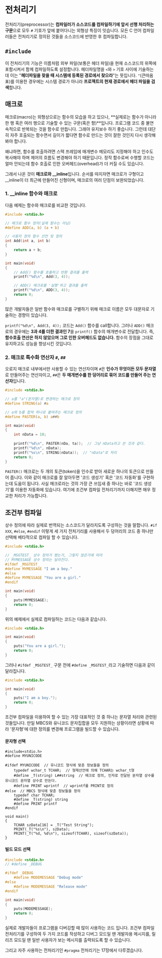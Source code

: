 # 전처리기

전처리기(preprocessor)는 **컴파일러가 소스코드를 컴파일하기에 앞서 선행 처리하는 구문**으로 모두 `#` 기호가 앞에 붙어다니는 외형상 특징이 잇습니다. 모든 C 언어 컴파일러들은 전처리기로 정의된 것들을 소스코드에 반영한 후 컴파일합니다.

## `#include`

이 전처리기의 기능은 이름처럼 외부 파일(보통은 헤더 파일)을 현재 소스코드의 위쪽에 포함시켜서 함께 컴파일하도록 설정합니다. 헤더파일명을 `<`와 `>` 기호 사이에 기술하는데 이는 "**헤더파일을 찾을 때 시스템에 등록된 경로에서 찾으라**"는 뜻입니다. `"`(큰따옴표)를 이용한 경우에는 시스템 경로가 아니라 **프로젝트의 현재 경로에서 헤더 파일을 검색**합니다.

## 매크로

매크로(macro)는 외형상으로는 함수의 모습을 하고 있으나, **실제로는 함수가 아니라 한 행 혹은 여러 행으로 기술할 수 있는 구문(혹은 항)**입니다. 프로그램 코드 중 불연속적으로 반복되는 것을 함수로 만듭니다. 그래야 유지보수 하기 좋습니다. 그런데 대단히 자주 호출되는 함수면서 길이가 짧다면 함수로 만드는 것이 잘한 것인지 다시 생각해봐야 합니다.

왜냐하면, 함수를 호출하려면 스택 프레임에 매개변수 메모리도 지정해야 하고 인수도 복사해야 하며 제어의 흐름도 변경해야 하기 때문입니다. 정작 함수로써 수행할 코드는 얼마 안되는데 함수 호출로 인한 오버헤드(overhead)가 더 커질 수도 있습니다. 

그래서 나온 것이 **매크로와 __inline**입니다. 순서를 따지자면 매크로가 구형이고 __inline이 더 최근에 만들어진 신형이며, 매크로의 여러 단점이 보완되었습니다.

### 1. __inline 함수와 매크로

다음 예제는 함수와 매크로를 비교한 것입니다.

```c
#include <stdio.h>

// 매크로 함수 정의(실제 함수는 아님)
#define ADD(a, b) (a + b)

// 사용자 정의 함수 선언 및 정의
int Add(int a, int b)
{
    return a + b;
}

int main(void)
{
    // Add() 함수를 호출하고 반환 결과를 출력
    printf("%d\n", Add(3, 4));

    // ADD() 매크로를 '실행'하고 결과를 출력
    printf("%d\n", ADD(3, 4));
    return 0;
}
```

많은 개발자들은 일반 함수와 매크로를 구별하기 위해 매크로 이름은 모두 대문자로 기술하는 경향이 있습니다.

`printf("%d\n", Add(3, 4));` 코드는 `Add()` 함수를 call합니다. 그러나 `ADD()` 매크로의 경우에는 **3과 4를 더한 결과인 7**을 `printf()` 함수의 매개변수로 전달합니다. 즉, **함수호출 연산은 하지 않았으며 그로 인한 오버헤드도 없습니다.** 함수의 장점을 그대로 유지하고도 성능을 향상시킨 것입니다.

### 2. 매크로 특수화 연산자 `#`, `##`

오로지 매크로 내부에서만 사용할 수 있는 연산자이며 `#`은 **인수가 무엇이든 모두 문자열**로 만들어주는 연산자이고, `##`은 **두 매개변수를 한 덩어리로 묶어 코드를 만들어 주는 연산자**입니다.

```c
#include <stdio.h>

// a를 "a"(문자열)로 변경하는 매크로 정의
#define STRING(a) #a

// a와 b를 합쳐 하나로 붙여주는 매크로 정의
#define PASTER(a, b) a##b

int main(void)
{
    int nData = 10;
    
    printf("%d\n", PASTER(nDa, ta));  // 그냥 nData라고 쓴 것과 같다.
    printf("%d\n", nData);
    printf("%s\n", STRING(nData));  // "nData"로 처리
    return 0;
}
```

`PASTER()` 매크로는 두 개의 토큰(token)을 인수로 받아 새로운 하나의 토큰으로 만들어 줍니다. 이와 같이 매크로를 잘 알아두면 '코드 생성기' 혹은 '코드 자동화'를 구현하는데 도움이 됩니다. 사실 매크로라는 것의 가장 큰 쓰임새 중 하나는 바로 '코드 생성기'를 이용한 자동화에 있습니다. 여기에 조건부 컴파일 전처리기까지 더해지면 매우 정교한 처리가 가능합니다.

## 조건부 컴파일

상수 정의에 따라 실제로 번역되는 소스코드가 달라지도록 구성하는 것을 말합니다. `#if XXX`, `#else`, `#endif` 이렇게 세 가지 전처기리를 사용해서 두 덩어리의 코드 중 하나만 선택해 베타적으로 컴파일 할 수 있습니다.

```c
#include <stdio.h>

// _MSGTEST_ 상수 정의가 됐는가, 그렇지 않은가에 따라
// MYMESSAGE 상수 정의는 달라진다.
#ifdef _MSGTEST_
#define MYMESSAGE "I am a boy."
#else
#define MYMESSAGE "You are a girl."
#endif

int main(void)
{
    puts(MYMESSAGE);
    return 0;
}
```
위의 예제에서 실제로 컴파일하는 코드는 다음과 같습니다.

```c
#include <stdio.h>

int main(void)
{
    puts("You are a girl.");
    return 0;
}
```

그러나 `#ifdef _MSGTEST_` 구문 전에 `#define _MSGTEST_`라고 기술하면 다음과 같이 달라집니다.

```c
#include <stdio.h>

int main(void)
{
    puts("I am a boy.");
    return 0;
}
```

조건부 컴파일을 이용하여 할 수 있는 가장 대표적인 것 중 하나는 문자열 처리와 관련된 것들입니다. 만일 MBCS와 유니코드 문자집합을 모두 지원하는 상황이라면 상황에 따라 '문자형'에 대한 정의를 변경해 프로그램을 빌드할 수 있습니다.

#### 문자형 선택 

```
#include<stdio.h>
#define MYUNICODE

#ifdef MYUNICODE  // 유니코드 형식에 맞춘 정보들을 정의
    typedef wchar_t TCHAR;  // 형재선언에 의해 TCHAR는 wchar_t형
    #define _T(string) L##string  // 매크로 정의, 인자로 전달된 문자열 상수를 유니코드 문자열 상수로 만든다.
    #define PRINT wprintf  // wprintf를 PRINT로 정의
#else  // MBCS 형식에 맞춘 정보들을 정의 
    typedef char TCHAR;
    #define _T(string) string
    #define PRINT printf
#endif

void main()
{
    TCHAR szData[16] = _T("Test String");
    PRINT(_T("%s\n"), szData);
    PRINT(_T("%d, %d\n"), sizeof(TCHAR), sizeof(szData));
}
```

#### 빌드 모드 선택

```c
#include <stdio.h>
// #define _DEBUG

#ifdef _DEBUG
    #define MODEMESSAGE "Debug mode"
#else
    #define MODEMESSAGE "Release mode"
#endif

int main(void)
{
    puts(MODEMESSAGE);
    return 0;
}
```
실제로 개발자들이 프로그램을 디버깅할 때 많이 사용하는 코드 입니다. 조건부 컴파일 전처리기를 구성하여 두 가지 코드를 작성하고 디버그 모드일 땐 개발자용 메시지를, 릴리즈 모드일 땐 일반 사용자가 보는 메시지를 출력되도록 할 수 있습니다.

그리고 자주 사용하는 전처리기인 `#pragma` 전처리기는 17장에서 다루겠습니다.